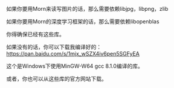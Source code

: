 如果你要用Morn来读写图片的话，那么需要依赖libjpg，libpng，zlib

如果你要用Morn的深度学习框架的话，那么需要依赖libopenblas

你得确保已经有这些库。

如果没有的话，你可以下载我编译好的：https://pan.baidu.com/s/1mjx_wSZX4iv6pen5SGFyEA

这个是Windows下使用MinGW-W64 gcc 8.1.0编译的库。

或者，你也可以从这些库的官方网站下载。